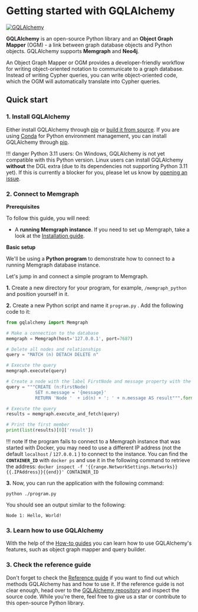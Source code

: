 # Getting started with GQLAlchemy

[![GQLAlchemy](https://img.shields.io/badge/source-GQLAlchemy-FB6E00?style=for-the-badge&logo=github&logoColor=white)](https://github.com/memgraph/gqlalchemy)

**GQLAlchemy** is an open-source Python library and an **Object Graph Mapper** (OGM) - a link between graph database objects and Python objects. GQLAlchemy supports **Memgraph** and **Neo4j**.

An Object Graph Mapper or OGM provides a developer-friendly workflow for writing object-oriented notation to communicate to a graph database. Instead of writing Cypher queries, you can write object-oriented code, which the OGM will automatically translate into Cypher queries.

## Quick start

### 1. Install GQLAlchemy

Either install GQLAlchemy through [pip](installation.md#pip) or [build it from
source](installation.md#source). If you are using [Conda](https://docs.conda.io/en/latest/) for Python environment management, you can install GQLAlchemy through [pip](installation.md#pip).

!!! danger
    Python 3.11 users: On Windows, GQLAlchemy is not yet compatible with this Python version. Linux users can install GQLAlchemy **without** the DGL extra (due to its dependencies not supporting Python 3.11 yet). If this is currently a blocker for you, please let us know by [opening an issue](https://github.com/memgraph/gqlalchemy/issues).

### 2. Connect to Memgraph

**Prerequisites**

To follow this guide, you will need:

- A **running Memgraph instance**. If you need to set up Memgraph, take a look
  at the [Installation guide](https://memgraph.com/docs/getting-started/install-memgraph).

**Basic setup**

We'll be using a **Python program** to demonstrate how to connect to a running
Memgraph database instance.<br />

Let's jump in and connect a simple program to Memgraph.

**1.** Create a new directory for your program, for example, `/memgraph_python`
and position yourself in it.<br /> 

**2.** Create a new Python script and name it `program.py` . Add the following
code to it:

```python
from gqlalchemy import Memgraph

# Make a connection to the database
memgraph = Memgraph(host='127.0.0.1', port=7687)

# Delete all nodes and relationships
query = "MATCH (n) DETACH DELETE n"

# Execute the query
memgraph.execute(query)

# Create a node with the label FirstNode and message property with the value "Hello, World!"
query = """CREATE (n:FirstNode)
           SET n.message = '{message}'
           RETURN 'Node '  + id(n) + ': ' + n.message AS result""".format(message="Hello, World!")

# Execute the query
results = memgraph.execute_and_fetch(query)

# Print the first member
print(list(results)[0]['result'])
```

!!! note 
    If the program fails to connect to a Memgraph instance that was started with Docker, you may need to use a different IP address (not the default `localhost` / `127.0.0.1` ) to connect to the instance. You can find the **`CONTAINER_ID`** with `docker ps` and use it in the following command to retrieve the address:
    ```
    docker inspect -f '{{range.NetworkSettings.Networks}}{{.IPAddress}}{{end}}' CONTAINER_ID
    ```


**3.** Now, you can run the application with the following command:

```
python ./program.py
```

You should see an output similar to the following:

```
Node 1: Hello, World!
```



### 3. Learn how to use GQLAlchemy

With the help of the [How-to guides](how-to-guides/overview.md) you can learn how to use GQLAlchemy's features, such as object graph mapper and query builder. 

### 3. Check the reference guide

Don't forget to check the [Reference guide](reference/gqlalchemy/overview.md) if you want to find out which methods GQLAlchemy has and how to use it. If the reference guide is not clear enough, head over to the [GQLAlchemy repository](https://github.com/memgraph/gqlalchemy) and inspect the source code. While you're there, feel free to give us a star or contribute to this open-source Python library.

